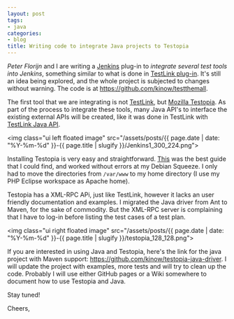 ```yaml
---
layout: post
tags:
- java
categories:
- blog
title: Writing code to integrate Java projects to Testopia
---
```


<em>Peter Florijn</em> and I are writing a <a href="http://www.jenkins-ci.org" title="Jenkins CI">Jenkins</a> plug-in to <em>integrate several test tools into Jenkins</em>, something similar to what is done in <a href="https://wiki.jenkins-ci.org/display/JENKINS/TestLink+Plugin" title="Jenkins TestLink Plug-in">TestLink plug-in</a>. It's still an idea being explored, and the whole project is subjected to changes without warning. The code is at <a href="https://github.com/kinow/testthemall" title="https://github.com/kinow/testthemall">https://github.com/kinow/testthemall</a>.

The first tool that we are integrating is not <a href="http://www.teamst.org" title="TestLink">TestLink</a>, but <a href="http://www.mozilla.org/projects/testopia/" title="Mozilla Testopia">Mozilla Testopia</a>. As part of the process to integrate these tools, many Java API's to interface the existing external APIs will be created, like it was done in TestLink with <a href="https://sourceforge.net/projects/testlinkjavaapi/" title="TestLink Java API">TestLink Java API</a>.

<img class="ui left floated image" src="/assets/posts/{{ page.date | date: "%Y-%m-%d" }}-{{ page.title | slugify }}/Jenkins1_300_224.png">

Installing Testopia is very easy and straightforward. <a href="http://blog.marcweigand.de/2011/02/20/how-to-setup-bugzilla-with-testopia-on-a-new-debian-squeeze-60/" title="http://blog.marcweigand.de/2011/02/20/how-to-setup-bugzilla-with-testopia-on-a-new-debian-squeeze-60/">This</a> was the best guide that I could find, and worked without errors at my Debian Squeeze. I only had to move the directories from <code>/var/www</code> to my home directory (I use my PHP Eclipse workspace as Apache home).

Testopia has a XML-RPC APi, just like TestLink, however it lacks an user friendly documentation and examples. I migrated the Java driver from Ant to Maven, for the sake of commodity. But the XML-RPC server is complaining that I have to log-in before listing the test cases of a test plan.

<img class="ui right floated image" src="/assets/posts/{{ page.date | date: "%Y-%m-%d" }}-{{ page.title | slugify }}/testopia_128_128.png">

If you are interested in using Java and Testopia, here's the link for the java project with Maven support: <a href="https://github.com/kinow/testopia-java-driver" title="https://github.com/kinow/testopia-java-driver">https://github.com/kinow/testopia-java-driver</a>. I will update the project with examples, more tests and will try to clean up the code. Probably I will use either GitHub pages or a Wiki somewhere to document how to use Testopia and Java. 

Stay tuned!

Cheers,
